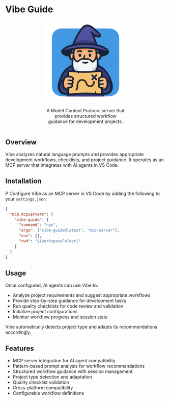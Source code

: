 # Vibe Guide

<div style="display: flex; flex-direction: column; align-items: center; text-align: center; margin: 20px 0;">
  <img src="images/icon.png" alt="Vibe Guide Icon" width="256" height="256">
  <p style="margin-top: 16px; max-width: 256px;">A Model Context Protocol server that provides structured workflow guidance for development projects.</p>
</div>

## Overview

Vibe analyzes natural language prompts and provides appropriate development workflows, checklists, and project guidance. It operates as an MCP server that integrates with AI agents in VS Code.

## Installation

P
Configure Vibe as an MCP server in VS Code by adding the following to your `settings.json`:

```json
{
  "mcp.mcpServers": {
    "vibe-guide": {
      "command": "npx",
      "args": ["vibe-guide@latest", "mcp-server"],
      "env": {},
      "cwd": "${workspaceFolder}"
    }
  }
}
```

## Usage

Once configured, AI agents can use Vibe to:

- Analyze project requirements and suggest appropriate workflows
- Provide step-by-step guidance for development tasks
- Run quality checklists for code review and validation
- Initialize project configurations
- Monitor workflow progress and session state

Vibe automatically detects project type and adapts its recommendations accordingly.

## Features

- MCP server integration for AI agent compatibility
- Pattern-based prompt analysis for workflow recommendations
- Structured workflow guidance with session management
- Project type detection and adaptation
- Quality checklist validation
- Cross-platform compatibility
- Configurable workflow definitions
